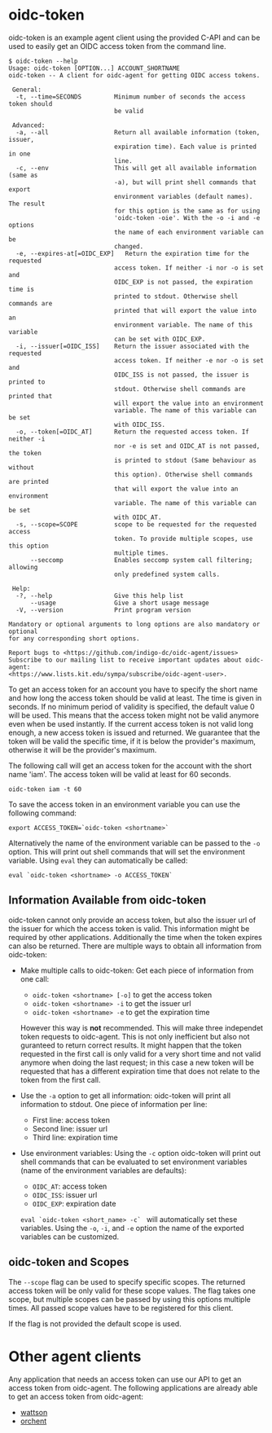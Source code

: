 # oidc-token
oidc-token is an example agent client using the provided C-API and can be used to 
easily get an OIDC access token from the command line. 

```
$ oidc-token --help
Usage: oidc-token [OPTION...] ACCOUNT_SHORTNAME
oidc-token -- A client for oidc-agent for getting OIDC access tokens.

 General:
  -t, --time=SECONDS         Minimum number of seconds the access token should
                             be valid

 Advanced:
  -a, --all                  Return all available information (token, issuer,
                             expiration time). Each value is printed in one
                             line.
  -c, --env                  This will get all available information (same as
                             -a), but will print shell commands that export
                             environment variables (default names).  The result
                             for this option is the same as for using
                             'oidc-token -oie'. With the -o -i and -e options
                             the name of each environment variable can be
                             changed.
  -e, --expires-at[=OIDC_EXP]   Return the expiration time for the requested
                             access token. If neither -i nor -o is set and
                             OIDC_EXP is not passed, the expiration time is
                             printed to stdout. Otherwise shell commands are
                             printed that will export the value into an
                             environment variable. The name of this variable
                             can be set with OIDC_EXP.
  -i, --issuer[=OIDC_ISS]    Return the issuer associated with the requested
                             access token. If neither -e nor -o is set and
                             OIDC_ISS is not passed, the issuer is printed to
                             stdout. Otherwise shell commands are printed that
                             will export the value into an environment
                             variable. The name of this variable can be set
                             with OIDC_ISS.
  -o, --token[=OIDC_AT]      Return the requested access token. If neither -i
                             nor -e is set and OIDC_AT is not passed, the token
                             is printed to stdout (Same behaviour as without
                             this option). Otherwise shell commands are printed
                             that will export the value into an environment
                             variable. The name of this variable can be set
                             with OIDC_AT.
  -s, --scope=SCOPE          scope to be requested for the requested access
                             token. To provide multiple scopes, use this option
                             multiple times.
      --seccomp              Enables seccomp system call filtering; allowing
                             only predefined system calls.

 Help:
  -?, --help                 Give this help list
      --usage                Give a short usage message
  -V, --version              Print program version

Mandatory or optional arguments to long options are also mandatory or optional
for any corresponding short options.

Report bugs to <https://github.com/indigo-dc/oidc-agent/issues>
Subscribe to our mailing list to receive important updates about oidc-agent:
<https://www.lists.kit.edu/sympa/subscribe/oidc-agent-user>.
```

To get an access token for an account you have to specify the short name and
how long the access token should be valid at least. The time is given in
seconds. If no minimum period of validity is specified, the default value 0 will
be used. This means that the access token might not be valid anymore even when
be used instantly. If the current access token is not valid long enough, a new 
access token is issued and returned. We guarantee that the token will be valid 
the specific time, if it is below the provider's maximum, otherwise it will be the 
provider's maximum.

The following call will get an access token for the account with the short name
'iam'. The access token will be valid at least for 60 seconds.
```
oidc-token iam -t 60
```

To save the access token in an environment variable you can use the following
command:
```
export ACCESS_TOKEN=`oidc-token <shortname>`
```

Alternatively the name of the environment variable can be passed to the ```-o```
option. This will print out shell commands that will set the environment
variable. Using ```eval``` they can automatically be called:
```
eval `oidc-token <shortname> -o ACCESS_TOKEN`
```

## Information Available from oidc-token
oidc-token cannot only provide an access token, but also the issuer url of the
issuer for which the access token is valid. This information might be required
by other applications. Additionally the time when the token expires can also be
returned.
There are multiple ways to obtain all information from oidc-token:
- Make multiple calls to oidc-token: Get each piece of information from one
  call:
  - ```oidc-token <shortname> [-o]``` to get the access token
  - ```oidc-token <shortname> -i``` to get the issuer url
  - ```oidc-token <shortname> -e``` to get the expiration time
  
  However this way is **not** recommended. This will make three independet token
  requests to oidc-agent. This is not only inefficient but also not guranteed to
  return correct results. It might happen that the token requested in the first
  call is only valid for a very short time and not valid anymore when doing the
  last request; in this case a new token will be requested that has a different
  expiration time that does not relate to the token from the first call.
- Use the ```-a``` option to get all information: oidc-token will print all
  information to stdout. One piece of information per line:
  - First line: access token
  - Second line: issuer url
  - Third line: expiration time
- Use environment variables: Using the ```-c``` option oidc-token will print out
  shell commands that can be evaluated to set environment variables (name of the
  environment variables are defaults):
  - ```OIDC_AT```: access token
  - ```OIDC_ISS```: issuer url
  - ```OIDC_EXP```: expiration date
  
  ```eval `oidc-token <short_name> -c` ``` will automatically set these
  variables. Using the ```-o```, ```-i```, and ```-e``` option the name of the
  exported variables can be customized. 


## oidc-token and Scopes
The ```--scope``` flag can be used to specify specific scopes. The returned
access token will be only valid for these scope values. The flag takes one scope, but multiple scopes can be passed by using this options multiple times. All passed scope values have to be registered for this client.

If the flag is not provided the default scope is used.

# Other agent clients
Any application that needs an access token can use our API to get an access token from 
oidc-agent. The following applications are already able to get an access token from oidc-agent:
- [wattson](https://github.com/indigo-dc/wattson)
- [orchent](https://github.com/indigo-dc/orchent)
